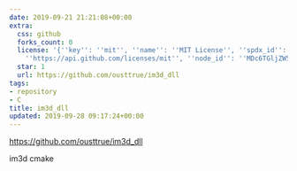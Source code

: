 ```yaml
---
date: 2019-09-21 21:21:08+00:00
extra:
  css: github
  forks_count: 0
  license: '{''key'': ''mit'', ''name'': ''MIT License'', ''spdx_id'': ''MIT'', ''url'':
    ''https://api.github.com/licenses/mit'', ''node_id'': ''MDc6TGljZW5zZTEz''}'
  star: 1
  url: https://github.com/ousttrue/im3d_dll
tags:
- repository
- C
title: im3d_dll
updated: 2019-09-28 09:17:24+00:00
---
```


<https://github.com/ousttrue/im3d_dll>

im3d cmake
